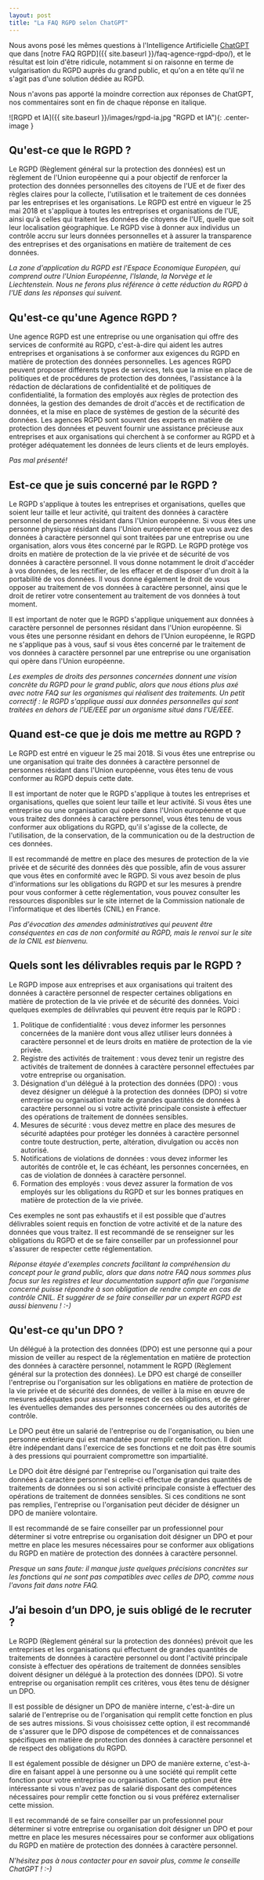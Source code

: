 ```yaml
---
layout: post
title: "La FAQ RGPD selon ChatGPT"
---
```


Nous avons posé les mêmes questions à l'Intelligence Artificielle [ChatGPT](https://openai.com/blog/chatgpt/) que dans [notre FAQ RGPD]({{ site.baseurl }}/faq-agence-rgpd-dpo/), et le résultat est loin d'être ridicule, notamment si on raisonne en terme de vulgarisation du RGPD auprès du grand public, et qu'on a en tête qu'il ne s'agit pas d'une solution dédiée au RGPD.

Nous n'avons pas apporté la moindre correction aux réponses de ChatGPT, nos commentaires sont en fin de chaque réponse en italique.

![RGPD et IA]({{ site.baseurl }}/images/rgpd-ia.jpg "RGPD et IA"){: .center-image }

## Qu'est-ce que le RGPD ?
Le RGPD (Règlement général sur la protection des données) est un règlement de l'Union européenne qui a pour objectif de renforcer la protection des données personnelles des citoyens de l'UE et de fixer des règles claires pour la collecte, l'utilisation et le traitement de ces données par les entreprises et les organisations. Le RGPD est entré en vigueur le 25 mai 2018 et s'applique à toutes les entreprises et organisations de l'UE, ainsi qu'à celles qui traitent les données de citoyens de l'UE, quelle que soit leur localisation géographique. Le RGPD vise à donner aux individus un contrôle accru sur leurs données personnelles et à assurer la transparence des entreprises et des organisations en matière de traitement de ces données.

*La zone d'application du RGPD est l'Espace Economique Européen, qui comprend outre l'Union Européenne, l'Islande, la Norvège et le Liechtenstein. Nous ne ferons plus référence à cette réduction du RGPD à l'UE dans les réponses qui suivent.*

## Qu'est-ce qu'une Agence RGPD ?
Une agence RGPD est une entreprise ou une organisation qui offre des services de conformité au RGPD, c'est-à-dire qui aident les autres entreprises et organisations à se conformer aux exigences du RGPD en matière de protection des données personnelles. Les agences RGPD peuvent proposer différents types de services, tels que la mise en place de politiques et de procédures de protection des données, l'assistance à la rédaction de déclarations de confidentialité et de politiques de confidentialité, la formation des employés aux règles de protection des données, la gestion des demandes de droit d'accès et de rectification de données, et la mise en place de systèmes de gestion de la sécurité des données. Les agences RGPD sont souvent des experts en matière de protection des données et peuvent fournir une assistance précieuse aux entreprises et aux organisations qui cherchent à se conformer au RGPD et à protéger adéquatement les données de leurs clients et de leurs employés.

*Pas mal présenté!*

## Est-ce que je suis concerné par le RGPD ?
Le RGPD s'applique à toutes les entreprises et organisations, quelles que soient leur taille et leur activité, qui traitent des données à caractère personnel de personnes résidant dans l'Union européenne. Si vous êtes une personne physique résidant dans l'Union européenne et que vous avez des données à caractère personnel qui sont traitées par une entreprise ou une organisation, alors vous êtes concerné par le RGPD.
Le RGPD protège vos droits en matière de protection de la vie privée et de sécurité de vos données à caractère personnel. Il vous donne notamment le droit d'accéder à vos données, de les rectifier, de les effacer et de disposer d'un droit à la portabilité de vos données. Il vous donne également le droit de vous opposer au traitement de vos données à caractère personnel, ainsi que le droit de retirer votre consentement au traitement de vos données à tout moment.

Il est important de noter que le RGPD s'applique uniquement aux données à caractère personnel de personnes résidant dans l'Union européenne. Si vous êtes une personne résidant en dehors de l'Union européenne, le RGPD ne s'applique pas à vous, sauf si vous êtes concerné par le traitement de vos données à caractère personnel par une entreprise ou une organisation qui opère dans l'Union européenne.

*Les exemples de droits des personnes concernées donnent une vision concrète du RGPD pour le grand public, alors que nous étions plus axé avec notre FAQ sur les organismes qui réalisent des traitements. Un petit correctif : le RGPD s'applique aussi aux données personnelles qui sont traitées en dehors de l'UE/EEE par un organisme situé dans l'UE/EEE.*

## Quand est-ce que je dois me mettre au RGPD ?
Le RGPD est entré en vigueur le 25 mai 2018. Si vous êtes une entreprise ou une organisation qui traite des données à caractère personnel de personnes résidant dans l'Union européenne, vous êtes tenu de vous conformer au RGPD depuis cette date.

Il est important de noter que le RGPD s'applique à toutes les entreprises et organisations, quelles que soient leur taille et leur activité. Si vous êtes une entreprise ou une organisation qui opère dans l'Union européenne et que vous traitez des données à caractère personnel, vous êtes tenu de vous conformer aux obligations du RGPD, qu'il s'agisse de la collecte, de l'utilisation, de la conservation, de la communication ou de la destruction de ces données.

Il est recommandé de mettre en place des mesures de protection de la vie privée et de sécurité des données dès que possible, afin de vous assurer que vous êtes en conformité avec le RGPD. Si vous avez besoin de plus d'informations sur les obligations du RGPD et sur les mesures à prendre pour vous conformer à cette réglementation, vous pouvez consulter les ressources disponibles sur le site internet de la Commission nationale de l'informatique et des libertés (CNIL) en France.

*Pas d'évocation des amendes administratives qui peuvent être conséquentes en cas de non conformité au RGPD, mais le renvoi sur le site de la CNIL est bienvenu.*

## Quels sont les délivrables requis par le RGPD ?
Le RGPD impose aux entreprises et aux organisations qui traitent des données à caractère personnel de respecter certaines obligations en matière de protection de la vie privée et de sécurité des données. Voici quelques exemples de délivrables qui peuvent être requis par le RGPD :
1. Politique de confidentialité : vous devez informer les personnes concernées de la manière dont vous allez utiliser leurs données à caractère personnel et de leurs droits en matière de protection de la vie privée.
2. Registre des activités de traitement : vous devez tenir un registre des activités de traitement de données à caractère personnel effectuées par votre entreprise ou organisation.
3. Désignation d'un délégué à la protection des données (DPO) : vous devez désigner un délégué à la protection des données (DPO) si votre entreprise ou organisation traite de grandes quantités de données à caractère personnel ou si votre activité principale consiste à effectuer des opérations de traitement de données sensibles.
4. Mesures de sécurité : vous devez mettre en place des mesures de sécurité adaptées pour protéger les données à caractère personnel contre toute destruction, perte, altération, divulgation ou accès non autorisé.
5. Notifications de violations de données : vous devez informer les autorités de contrôle et, le cas échéant, les personnes concernées, en cas de violation de données à caractère personnel.
6. Formation des employés : vous devez assurer la formation de vos employés sur les obligations du RGPD et sur les bonnes pratiques en matière de protection de la vie privée.

Ces exemples ne sont pas exhaustifs et il est possible que d'autres délivrables soient requis en fonction de votre activité et de la nature des données que vous traitez. Il est recommandé de se renseigner sur les obligations du RGPD et de se faire conseiller par un professionnel pour s'assurer de respecter cette réglementation.

*Réponse étayée d'exemples concrets facilitant la compréhension du concept pour le grand public, alors que dans notre FAQ nous sommes plus focus sur les registres et leur documentation support afin que l'organisme concerné puisse répondre à son obligation de rendre compte en cas de contrôle CNIL. Et suggérer de se faire conseiller par un expert RGPD est aussi bienvenu ! :-)*

## Qu'est-ce qu'un DPO ?
Un délégué à la protection des données (DPO) est une personne qui a pour mission de veiller au respect de la réglementation en matière de protection des données à caractère personnel, notamment le RGPD (Règlement général sur la protection des données). Le DPO est chargé de conseiller l'entreprise ou l'organisation sur les obligations en matière de protection de la vie privée et de sécurité des données, de veiller à la mise en œuvre de mesures adéquates pour assurer le respect de ces obligations, et de gérer les éventuelles demandes des personnes concernées ou des autorités de contrôle.

Le DPO peut être un salarié de l'entreprise ou de l'organisation, ou bien une personne extérieure qui est mandatée pour remplir cette fonction. Il doit être indépendant dans l'exercice de ses fonctions et ne doit pas être soumis à des pressions qui pourraient compromettre son impartialité.

Le DPO doit être désigné par l'entreprise ou l'organisation qui traite des données à caractère personnel si celle-ci effectue de grandes quantités de traitements de données ou si son activité principale consiste à effectuer des opérations de traitement de données sensibles. Si ces conditions ne sont pas remplies, l'entreprise ou l'organisation peut décider de désigner un DPO de manière volontaire.

Il est recommandé de se faire conseiller par un professionnel pour déterminer si votre entreprise ou organisation doit désigner un DPO et pour mettre en place les mesures nécessaires pour se conformer aux obligations du RGPD en matière de protection des données à caractère personnel.

*Presque un sans faute: il manque juste quelques précisions concrètes sur les fonctions qui ne sont pas compatibles avec celles de DPO, comme nous l'avons fait dans notre FAQ.*

## J’ai besoin d’un DPO, je suis obligé de le recruter ?
Le RGPD (Règlement général sur la protection des données) prévoit que les entreprises et les organisations qui effectuent de grandes quantités de traitements de données à caractère personnel ou dont l'activité principale consiste à effectuer des opérations de traitement de données sensibles doivent désigner un délégué à la protection des données (DPO). Si votre entreprise ou organisation remplit ces critères, vous êtes tenu de désigner un DPO.

Il est possible de désigner un DPO de manière interne, c'est-à-dire un salarié de l'entreprise ou de l'organisation qui remplit cette fonction en plus de ses autres missions. Si vous choisissez cette option, il est recommandé de s'assurer que le DPO dispose de compétences et de connaissances spécifiques en matière de protection des données à caractère personnel et de respect des obligations du RGPD.

Il est également possible de désigner un DPO de manière externe, c'est-à-dire en faisant appel à une personne ou à une société qui remplit cette fonction pour votre entreprise ou organisation. Cette option peut être intéressante si vous n'avez pas de salarié disposant des compétences nécessaires pour remplir cette fonction ou si vous préférez externaliser cette mission.

Il est recommandé de se faire conseiller par un professionnel pour déterminer si votre entreprise ou organisation doit désigner un DPO et pour mettre en place les mesures nécessaires pour se conformer aux obligations du RGPD en matière de protection des données à caractère personnel.

*N'hésitez pas à nous contacter pour en savoir plus, comme le conseille ChatGPT ! :-)*
